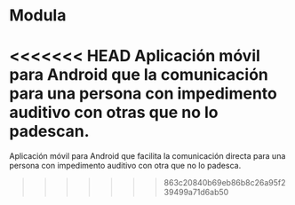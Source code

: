 ﻿Modula
======

<<<<<<< HEAD
Aplicación móvil para Android que la comunicación para una persona con impedimento auditivo con otras que no lo padescan.
=======
Aplicación móvil para Android que facilita la comunicación directa para una persona con impedimento auditivo con otra que no lo padesca.
>>>>>>> 863c20840b69eb86b8c26a95f239499a71d6ab50
